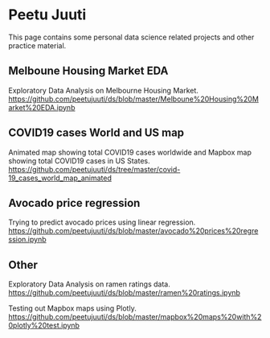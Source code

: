 # Peetu Juuti

This page contains some personal data science related projects and other practice material.  

## Melboune Housing Market EDA

Exploratory Data Analysis on Melbourne Housing Market.  
https://github.com/peetujuuti/ds/blob/master/Melboune%20Housing%20Market%20EDA.ipynb  

## COVID19 cases World and US map

Animated map showing total COVID19 cases worldwide and Mapbox map showing total COVID19 cases in US States.  
https://github.com/peetujuuti/ds/tree/master/covid-19_cases_world_map_animated  

## Avocado price regression

Trying to predict avocado prices using linear regression.  
https://github.com/peetujuuti/ds/blob/master/avocado%20prices%20regression.ipynb  

## Other

Exploratory Data Analysis on ramen ratings data.  
https://github.com/peetujuuti/ds/blob/master/ramen%20ratings.ipynb  
  
Testing out Mapbox maps using Plotly.  
https://github.com/peetujuuti/ds/blob/master/mapbox%20maps%20with%20plotly%20test.ipynb  
